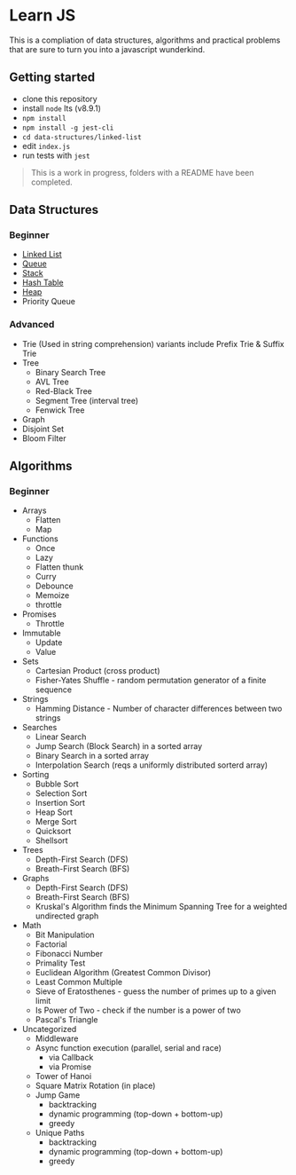 # Learn JS 

This is a compliation of data structures, algorithms and practical problems that are sure to turn you into a javascript wunderkind.


## Getting started

- clone this repository
- install `node` lts (v8.9.1)
- `npm install`
- `npm install -g jest-cli`
- `cd data-structures/linked-list`
- edit `index.js`
- run tests with `jest`

> This is a work in progress, folders with a README have been completed.

## Data Structures

### Beginner

- [Linked List](data-structures/linked-list)
- [Queue](data-structures/queue)
- [Stack](data-structures/stack)
- [Hash Table](data-structures/hash-table)
- [Heap](data-structures/heap)
- Priority Queue

### Advanced

- Trie (Used in string comprehension) variants include Prefix Trie & Suffix Trie
- Tree
  - Binary Search Tree
  - AVL Tree
  - Red-Black Tree
  - Segment Tree (interval tree)
  - Fenwick Tree
- Graph
- Disjoint Set
- Bloom Filter

## Algorithms

### Beginner

- Arrays
  - Flatten
  - Map
- Functions
  - Once
  - Lazy
  - Flatten thunk
  - Curry
  - Debounce
  - Memoize
  - throttle
- Promises
  - Throttle
- Immutable
  - Update
  - Value
- Sets
  - Cartesian Product (cross product)
  - Fisher-Yates Shuffle - random permutation generator of a finite sequence
- Strings
  - Hamming Distance - Number of character differences between two strings
- Searches
  - Linear Search
  - Jump Search (Block Search) in a sorted array
  - Binary Search in a sorted array
  - Interpolation Search (reqs a uniformly distributed sorterd array)
- Sorting
  - Bubble Sort
  - Selection Sort
  - Insertion Sort
  - Heap Sort
  - Merge Sort
  - Quicksort
  - Shellsort
- Trees
  - Depth-First Search (DFS)
  - Breath-First Search (BFS)
- Graphs
  - Depth-First Search (DFS)
  - Breath-First Search (BFS)
  - Kruskal's Algorithm finds the Minimum Spanning Tree for a weighted undirected graph
- Math
  - Bit Manipulation
  - Factorial
  - Fibonacci Number
  - Primality Test
  - Euclidean Algorithm (Greatest Common Divisor)
  - Least Common Multiple
  - Sieve of Eratosthenes - guess the number of primes up to a given limit
  - Is Power of Two - check if the number is a power of two
  - Pascal's Triangle
- Uncategorized
  - Middleware
  - Async function execution (parallel, serial and race)
    - via Callback
    - via Promise
  - Tower of Hanoi
  - Square Matrix Rotation (in place)
  - Jump Game 
    - backtracking
    - dynamic programming (top-down + bottom-up)
    - greedy
  - Unique Paths
    - backtracking
    - dynamic programming (top-down + bottom-up)
    - greedy



